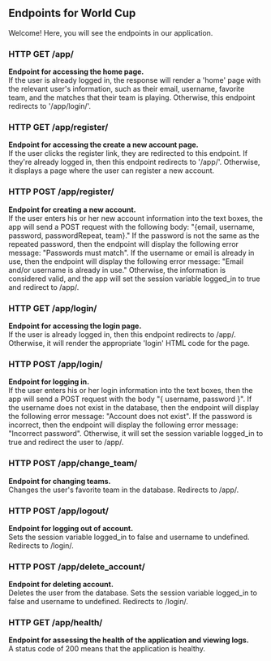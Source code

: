 ## Endpoints for World Cup

Welcome! Here, you will see the endpoints in our application.

### HTTP GET /app/
<b>Endpoint for accessing the home page.</b>  
If the user is already logged in, the response will render a 'home' page with the relevant user's information, such as their email, username, favorite team,
and the matches that their team is playing. Otherwise, this endpoint redirects to '/app/login/'.

### HTTP GET /app/register/
<b>Endpoint for accessing the create a new account page.</b>  
If the user clicks the register link, they are redirected to this endpoint. If they're already logged in, then this endpoint redirects to '/app/'. Otherwise, it displays a page where the user can register a new account.

### HTTP POST /app/register/
<b>Endpoint for creating a new account.</b>  
If the user enters his or her new account information into the text boxes, the app will send a POST request with the following body: "{email, username, password, passwordRepeat, team}." If the password is not the same as the repeated password, then the endpoint will display the following error message: "Passwords must match". If the username or email is already in use, then the endpoint will display the following error message: "Email and/or username is already in use." Otherwise, the information is considered valid, and the app will set the session variable logged_in to true and redirect to /app/.

### HTTP GET /app/login/
<b>Endpoint for accessing the login page.</b>  
If the user is already logged in, then this endpoint redirects to /app/. Otherwise, it will render the appropriate 'login' HTML code for the page.

### HTTP POST /app/login/
<b>Endpoint for logging in.</b>  
If the user enters his or her login information into the text boxes, then the app will send a POST request with the body "{ username, password }". If the username
does not exist in the database, then the endpoint will display the following error message: "Account does not exist". If the password is incorrect, then the endpoint will display the following error message: "Incorrect password". Otherwise, it will set the session variable logged_in to true and redirect the user to /app/.

### HTTP POST /app/change_team/
<b>Endpoint for changing teams.</b>  
Changes the user's favorite team in the database. Redirects to /app/.

### HTTP POST /app/logout/
<b>Endpoint for logging out of account.</b>  
Sets the session variable logged_in to false and username to undefined. Redirects to /login/.

### HTTP POST /app/delete_account/
<b>Endpoint for deleting account.</b>  
Deletes the user from the database. Sets the session variable logged_in to false and username to undefined. Redirects to /login/.

### HTTP GET /app/health/
<b>Endpoint for assessing the health of the application and viewing logs.</b>  
A status code of 200 means that the application is healthy.
